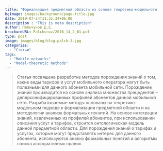 ```yaml
---
title: "Формализация предметной области на основе теоретико-модельного подхода"
bgImage: images/background/page-title.jpg
date: 2019-07-24T11:35:34+06:00
description : "This is meta description"
author: Пальчунов Д.Е.
brochureURL: Palchunov/2016_14_2_01.pdf
type: post
image: images/blog/blog-palch-3.jpg
categories: 
  - "Статьи"
tags:
  - "Mobile networks"
  - "Model-theoretic methods"
---
```


>Статья посвящена разработке методов порождения знаний о том, какие виды тарифов и услуг мобильного оператора могут быть полезными для данного абонента мобильной сети. Порождение знаний производится на основе анализа множества прецедентов – деперсонифицированных профилей абонентов данной мобильной сети. Разрабатываемые методы основаны на теоретико-модельном подходе к формализации предметной области и на методологии анализа формальных понятий. На основе интеграции знаний, извлеченных из профилей абонентов, при использовании описания услуг и тарифов, строится онтологическая модель данной предметной области. Для порождения знаний о тарифах и услугах, которые могут представлять интерес для данного абонента, используются анализ формальных понятий и алгоритмы поиска ассоциативных правил.
 